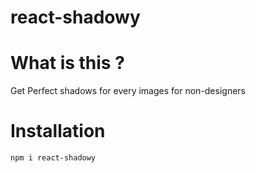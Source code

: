 # react-shadowy

# What is this ?

Get Perfect shadows for every images for non-designers

# Installation

`npm i react-shadowy`
